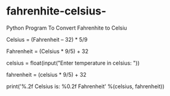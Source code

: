 # fahrenhite-celsius-
Python Program To Convert Fahrenhite to Celsiu

Celsius = (Fahrenheit – 32) * 5/9

Fahrenheit = (Celsius * 9/5) + 32

celsius = float(input("Enter temperature in celsius: "))

fahrenheit = (celsius * 9/5) + 32

print('%.2f Celsius is: %0.2f Fahrenheit' %(celsius, fahrenheit))
